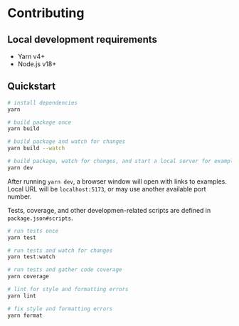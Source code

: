 # Contributing

## Local development requirements

- Yarn v4+
- Node.js v18+

## Quickstart

```bash
# install dependencies
yarn

# build package once
yarn build

# build package and watch for changes
yarn build --watch

# build package, watch for changes, and start a local server for examples
yarn dev
```

After running `yarn dev`, a browser window will open with links to examples. Local URL will be `localhost:5173`, or may use another available port number.

Tests, coverage, and other developmen-related scripts are defined in `package.json#scripts`.

```bash
# run tests once
yarn test

# run tests and watch for changes
yarn test:watch

# run tests and gather code coverage
yarn coverage

# lint for style and formatting errors
yarn lint

# fix style and formatting errors
yarn format
```
